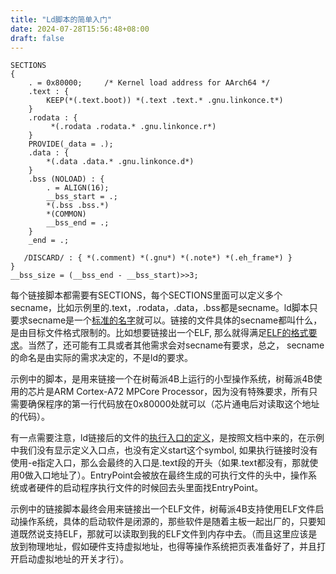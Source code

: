 ```yaml
---
title: "Ld脚本的简单入门"
date: 2024-07-28T15:56:48+08:00
draft: false
---
```


```
SECTIONS
{
    . = 0x80000;     /* Kernel load address for AArch64 */
    .text : { 
        KEEP(*(.text.boot)) *(.text .text.* .gnu.linkonce.t*) 
    }
    .rodata : {
         *(.rodata .rodata.* .gnu.linkonce.r*) 
    }
    PROVIDE(_data = .);
    .data : { 
        *(.data .data.* .gnu.linkonce.d*) 
    }
    .bss (NOLOAD) : {
        . = ALIGN(16);
        __bss_start = .;
        *(.bss .bss.*)
        *(COMMON)
        __bss_end = .;
    }
    _end = .;

   /DISCARD/ : { *(.comment) *(.gnu*) *(.note*) *(.eh_frame*) }
}
__bss_size = (__bss_end - __bss_start)>>3;
```

每个链接脚本都需要有SECTIONS，每个SECTIONS里面可以定义多个secname，比如示例里的.text，.rodata，.data，.bss都是secname。ld脚本只要求secname是一个[标准的名字](https://ftp.gnu.org/old-gnu/Manuals/ld-2.9.1/html_mono/ld.html#SEC9)就可以。链接的文件具体的secname都叫什么，是由目标文件格式限制的。比如想要链接出一个ELF, 那么就得满足[ELF的格式要求](https://wiki.osdev.org/ELF)。当然了，还可能有工具或者其他需求会对secname有要求，总之， secname的命名是由实际的需求决定的，不是ld的要求。

示例中的脚本，是用来链接一个在树莓派4B上运行的小型操作系统，树莓派4B使用的芯片是ARM Cortex-A72 MPCore Processor，因为没有特殊要求，所有只需要确保程序的第一行代码放在0x80000处就可以（芯片通电后对读取这个地址的代码）。

有一点需要注意，ld链接后的文件的[执行入口的定义](https://ftp.gnu.org/old-gnu/Manuals/ld-2.9.1/html_chapter/ld_3.html#SEC24)，是按照文档中来的，在示例中我们没有显示定义入口点，也没有定义start这个symbol, 如果执行链接时没有使用-e指定入口，那么会最终的入口是.text段的开头（如果.text都没有，那就使用0做入口地址了）。EntryPoint会被放在最终生成的可执行文件的头中，操作系统或者硬件的启动程序执行文件的时候回去头里面找EntryPoint。

示例中的链接脚本最终会用来链接出一个ELF文件，树莓派4B支持使用ELF文件启动操作系统，具体的启动软件是闭源的，那些软件是随着主板一起出厂的，只要知道既然说支持ELF，那就可以读取到我的ELF文件到内存中去。（而且这里应该是放到物理地址，假如硬件支持虚拟地址，也得等操作系统把页表准备好了，并且打开启动虚拟地址的开关才行）。
